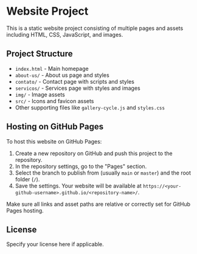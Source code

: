 # Website Project

This is a static website project consisting of multiple pages and assets including HTML, CSS, JavaScript, and images.

## Project Structure

- `index.html` - Main homepage
- `about-us/` - About us page and styles
- `contato/` - Contact page with scripts and styles
- `servicos/` - Services page with styles and images
- `img/` - Image assets
- `src/` - Icons and favicon assets
- Other supporting files like `gallery-cycle.js` and `styles.css`

## Hosting on GitHub Pages

To host this website on GitHub Pages:

1. Create a new repository on GitHub and push this project to the repository.
2. In the repository settings, go to the "Pages" section.
3. Select the branch to publish from (usually `main` or `master`) and the root folder (`/`).
4. Save the settings. Your website will be available at `https://<your-github-username>.github.io/<repository-name>/`.

Make sure all links and asset paths are relative or correctly set for GitHub Pages hosting.

## License

Specify your license here if applicable.
